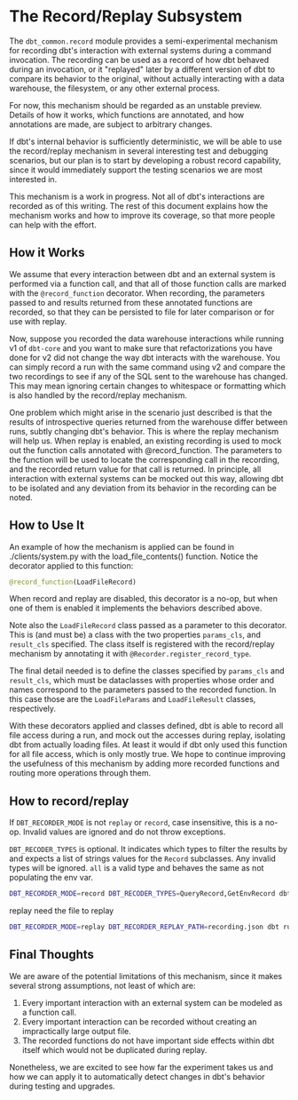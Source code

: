 # The Record/Replay Subsystem
The `dbt_common.record` module provides a semi-experimental mechanism for recording dbt's interaction with external systems during a command invocation. The recording can be used as a record of how dbt behaved during an invocation, or it "replayed" later by a different version of dbt to compare its behavior to the original, without actually interacting with a data warehouse, the filesystem, or any other external process.

For now, this mechanism should be regarded as an unstable preview. Details of how it works, which functions are annotated, and how annotations are made, are subject to arbitrary changes.

If dbt's internal behavior is sufficiently deterministic, we will be able to use the record/replay mechanism in several interesting test and debugging scenarios, but our plan is to start by developing a robust record capability, since it would immediately support the testing scenarios we are most interested in. 

This mechanism is a work in progress. Not all of dbt's interactions are recorded as of this writing. The rest of this document explains how the mechanism works and how to improve its coverage, so that more people can help with the effort.
  

## How it Works
  
We assume that every interaction between dbt and an external system is performed via a function call, and that all of those function calls are marked with the `@record_function` decorator. When recording, the parameters passed to and results returned from these annotated functions are recorded, so that they can be persisted to file for later comparison or for use with replay.
  
Now, suppose you recorded the data warehouse interactions while running v1 of `dbt-core` and you want to make sure that refactorizations you have done for v2 did not change the way dbt interacts with the warehouse. You can simply record a run with the same command using v2 and compare the two recordings to see if any of the SQL sent to the warehouse has changed. This may mean ignoring certain changes to whitespace or formatting which is also handled by the record/replay mechanism.
  
One problem which might arise in the scenario just described is that the results of introspective queries returned from the warehouse differ between runs, subtly changing dbt's behavior. This is where the replay mechanism will help us. When replay is enabled, an existing recording is used to mock out the function calls annotated with @record_function. The parameters to the function will be used to locate the corresponding call in the recording, and the recorded return value for that call is returned. In principle, all interaction with external systems can be mocked out this way, allowing dbt to be isolated and any deviation from its behavior in the recording can be noted.
  
## How to Use It
  
An example of how the mechanism is applied can be found in ./clients/system.py with the load_file_contents() function. Notice the decorator applied to this function:
```python
@record_function(LoadFileRecord)
```
When record and replay are disabled, this decorator is a no-op, but when one of them is enabled it implements the behaviors described above.  
  
Note also the `LoadFileRecord` class passed as a parameter to this decorator. This is (and must be) a class with the two properties `params_cls`, and `result_cls` specified. The class itself is registered with the record/replay mechanism by annotating it with `@Recorder.register_record_type`.  
  
The final detail needed is to define the classes specified by `params_cls` and `result_cls`, which must be dataclasses with properties whose order and names correspond to the parameters passed to the recorded function. In this case those are the `LoadFileParams` and `LoadFileResult` classes, respectively.

With these decorators applied and classes defined, dbt is able to record all file access during a run, and mock out the accesses during replay, isolating dbt from actually loading files. At least it would if dbt only used this function for all file access, which is only mostly true. We hope to continue improving the usefulness of this mechanism by adding more recorded functions and routing more operations through them.

## How to record/replay
If `DBT_RECORDER_MODE` is not `replay` or `record`, case insensitive, this is a no-op.  Invalid values are ignored and do not throw exceptions.

`DBT_RECODER_TYPES` is optional.  It indicates which types to filter the results by and expects a list of strings values for the `Record` subclasses.  Any invalid types will be ignored.  `all` is a valid type and behaves the same as not populating the env var.


```bash
DBT_RECORDER_MODE=record DBT_RECODER_TYPES=QueryRecord,GetEnvRecord dbt run
```

replay need the file to replay
```bash
DBT_RECORDER_MODE=replay DBT_RECORDER_REPLAY_PATH=recording.json dbt run
```

## Final Thoughts
  
We are aware of the potential limitations of this mechanism, since it makes several strong assumptions, not least of which are:
  
1. Every important interaction with an external system can be modeled as a function call.  
2. Every important interaction can be recorded without creating an impractically large output file.  
3. The recorded functions do not have important side effects within dbt itself which would not be duplicated during replay.

Nonetheless, we are excited to see how far the experiment takes us and how we can apply it to automatically detect changes in dbt's behavior during testing and upgrades.
